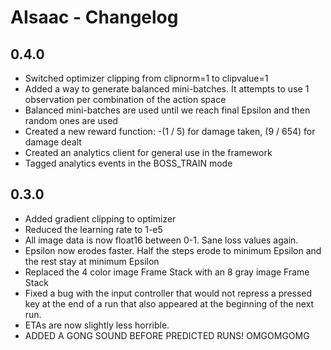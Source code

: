 # AIsaac - Changelog

## 0.4.0

* Switched optimizer clipping from clipnorm=1 to clipvalue=1
* Added a way to generate balanced mini-batches. It attempts to use 1 observation per combination of the action space
* Balanced mini-batches are used until we reach final Epsilon and then random ones are used
* Created a new reward function: -(1 / 5) for damage taken, (9 / 654) for damage dealt
* Created an analytics client for general use in the framework
* Tagged analytics events in the BOSS_TRAIN mode

## 0.3.0

* Added gradient clipping to optimizer
* Reduced the learning rate to 1-e5
* All image data is now float16 between 0-1. Sane loss values again.
* Epsilon now erodes faster. Half the steps erode to minimum Epsilon and the rest stay at minimum Epsilon
* Replaced the 4 color image Frame Stack with an 8 gray image Frame Stack
* Fixed a bug with the input controller that would not repress a pressed key at the end of a run that also appeared at the beginning of the next run.
* ETAs are now slightly less horrible.
* ADDED A GONG SOUND BEFORE PREDICTED RUNS! OMGOMGOMG
